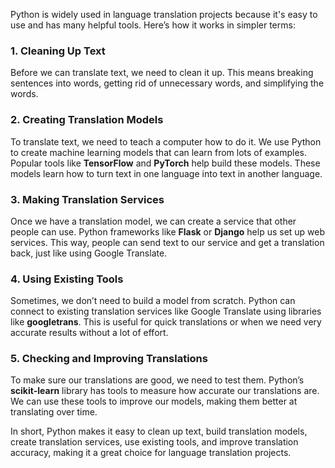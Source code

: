 Python is widely used in language translation projects because it's easy to use and has many helpful tools. Here’s how it works in simpler terms:

### 1. Cleaning Up Text

Before we can translate text, we need to clean it up. This means breaking sentences into words, getting rid of unnecessary words, and simplifying the words. 
### 2. Creating Translation Models

To translate text, we need to teach a computer how to do it. We use Python to create machine learning models that can learn from lots of examples. Popular tools like **TensorFlow** and **PyTorch** help build these models. These models learn how to turn text in one language into text in another language.

### 3. Making Translation Services

Once we have a translation model, we can create a service that other people can use. Python frameworks like **Flask** or **Django** help us set up web services. This way, people can send text to our service and get a translation back, just like using Google Translate.

### 4. Using Existing Tools

Sometimes, we don’t need to build a model from scratch. Python can connect to existing translation services like Google Translate using libraries like **googletrans**. This is useful for quick translations or when we need very accurate results without a lot of effort.

### 5. Checking and Improving Translations

To make sure our translations are good, we need to test them. Python’s **scikit-learn** library has tools to measure how accurate our translations are. We can use these tools to improve our models, making them better at translating over time.

In short, Python makes it easy to clean up text, build translation models, create translation services, use existing tools, and improve translation accuracy, making it a great choice for language translation projects.
